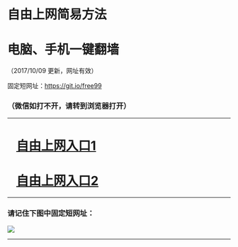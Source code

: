 ﻿# 自由上网简易方法

# 电脑、手机一键翻墙

（2017/10/09 更新，网址有效）

固定短网址：https://git.io/free99

### （微信如打不开，请转到浏览器打开）


***





# &nbsp;&nbsp; <a href="http://ft137232108.fwq-tz-1001.info/fwqtz01.html?t=100900117559 " target="_blank">自由上网入口1</a>
# &nbsp;&nbsp; <a href="http://ft154122309.fwq-tz-1002.info/fwqtz02.html?t=100900112503 " target="_blank">自由上网入口2</a>
***

### 请记住下图中固定短网址：

<img src="https://s3-us-west-2.amazonaws.com/fwq-1001/yjfq-20170905okok.png" /> 


***

